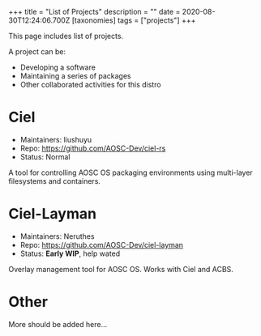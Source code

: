 +++
title = "List of Projects"
description = ""
date = 2020-08-30T12:24:06.700Z
[taxonomies]
tags = ["projects"]
+++

This page includes list of projects.

A project can be:

- Developing a software
- Maintaining a series of packages
- Other collaborated activities for this distro

# Ciel

- Maintainers: liushuyu
- Repo: https://github.com/AOSC-Dev/ciel-rs
- Status: Normal

A tool for controlling AOSC OS packaging environments using multi-layer filesystems and containers.

# Ciel-Layman

- Maintainers: Neruthes
- Repo: https://github.com/AOSC-Dev/ciel-layman
- Status: **Early WIP**, help wated

Overlay management tool for AOSC OS. Works with Ciel and ACBS.

# Other

More should be added here...